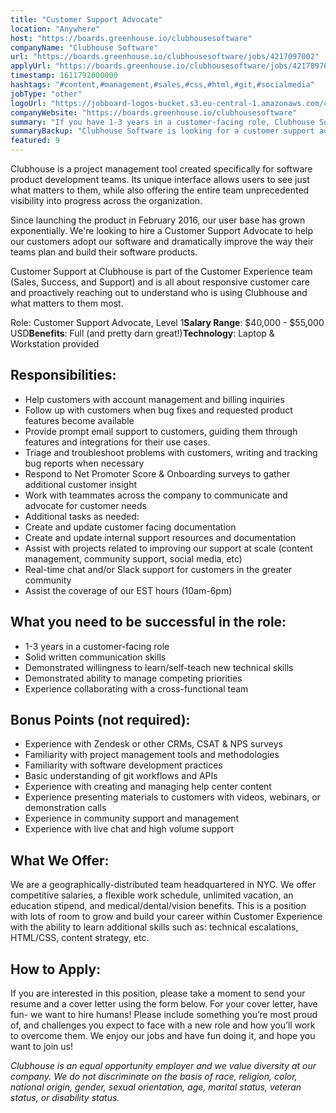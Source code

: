 ```yaml
---
title: "Customer Support Advocate"
location: "Anywhere"
host: "https://boards.greenhouse.io/clubhousesoftware"
companyName: "Clubhouse Software"
url: "https://boards.greenhouse.io/clubhousesoftware/jobs/4217097002"
applyUrl: "https://boards.greenhouse.io/clubhousesoftware/jobs/4217097002#app"
timestamp: 1611792000000
hashtags: "#content,#management,#sales,#css,#html,#git,#socialmedia"
jobType: "other"
logoUrl: "https://jobboard-logos-bucket.s3.eu-central-1.amazonaws.com/clubhouse-software"
companyWebsite: "https://boards.greenhouse.io/clubhousesoftware"
summary: "If you have 1-3 years in a customer-facing role, Clubhouse Software has a job opening for a Customer Support Advocate"
summaryBackup: "Clubhouse Software is looking for a customer support advocate that has experience in: #content, #css, #html."
featured: 9
---
```


Clubhouse is a project management tool created specifically for software product development teams. Its unique interface allows users to see just what matters to them, while also offering the entire team unprecedented visibility into progress across the organization.

Since launching the product in February 2016, our user base has grown exponentially. We're looking to hire a Customer Support Advocate to help our customers adopt our software and dramatically improve the way their teams plan and build their software products. 

Customer Support at Clubhouse is part of the Customer Experience team (Sales, Success, and Support) and is all about responsive customer care and proactively reaching out to understand who is using Clubhouse and what matters to them most.

Role: Customer Support Advocate, Level 1**Salary Range**: $40,000 - $55,000 USD**Benefits**: Full (and pretty darn great!)**Technology**: Laptop & Workstation provided

## Responsibilities:

*   Help customers with account management and billing inquiries
*   Follow up with customers when bug fixes and requested product features become available
*   Provide prompt email support to customers, guiding them through features and integrations for their use cases.
*   Triage and troubleshoot problems with customers, writing and tracking bug reports when necessary
*   Respond to Net Promoter Score & Onboarding surveys to gather additional customer insight 
*   Work with teammates across the company to communicate and advocate for customer needs
*   Additional tasks as needed:
  *   Create and update customer facing documentation
  *   Create and update internal support resources and documentation
  *   Assist with projects related to improving our support at scale (content management, community support, social media, etc)
  *   Real-time chat and/or Slack support for customers in the greater community
*   Assist the coverage of our EST hours (10am-6pm)

## What you need to be successful in the role:

*   1-3 years in a customer-facing role
*   Solid written communication skills
*   Demonstrated willingness to learn/self-teach new technical skills
*   Demonstrated ability to manage competing priorities 
*   Experience collaborating with a cross-functional team 

## Bonus Points (not required):

*   Experience with Zendesk or other CRMs, CSAT & NPS surveys
*   Familiarity with project management tools and methodologies
*   Familiarity with software development practices
*   Basic understanding of git workflows and APIs
*   Experience with creating and managing help center content
*   Experience presenting materials to customers with videos, webinars, or demonstration calls
*   Experience in community support and management
*   Experience with live chat and high volume support

## What We Offer:

We are a geographically-distributed team headquartered in NYC. We offer competitive salaries, a flexible work schedule, unlimited vacation, an education stipend, and medical/dental/vision benefits. This is a position with lots of room to grow and build your career within Customer Experience with the ability to learn additional skills such as: technical escalations, HTML/CSS, content strategy, etc.

## How to Apply:

If you are interested in this position, please take a moment to send your resume and a cover letter using the form below. For your cover letter, have fun- we want to hire humans! Please include something you’re most proud of, and challenges you expect to face with a new role and how you’ll work to overcome them. We enjoy our jobs and have fun doing it, and hope you want to join us!

_Clubhouse is an equal opportunity employer and we value diversity at our company. We do not discriminate on the basis of race, religion, color, national origin, gender, sexual orientation, age, marital status, veteran status, or disability status._
